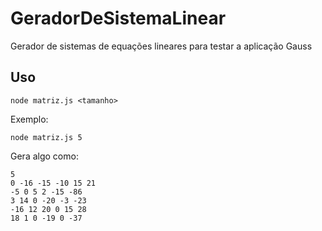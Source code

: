 # GeradorDeSistemaLinear
Gerador de sistemas de equações lineares para testar a aplicação Gauss

## Uso
	node matriz.js <tamanho>

Exemplo:
	
	node matriz.js 5

Gera algo como:

	5
	0 -16 -15 -10 15 21 
	-5 0 5 2 -15 -86 
	3 14 0 -20 -3 -23 
	-16 12 20 0 15 28 
	18 1 0 -19 0 -37 
